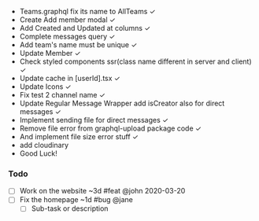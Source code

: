 - Teams.graphql fix its name to AllTeams ✓
- Create Add member modal ✓ 
- Add Created and Updated at columns ✓
- Complete messages query ✓
- Add team's name must be unique ✓ 
- Update Member ✓ 
- Check styled components ssr(class name different in server and client) ✓ 
- Update cache in [userId].tsx ✓
- Update Icons ✓ 
- Fix test 2 channel name  ✓
- Update Regular Message Wrapper add isCreator also for direct messages ✓
- Implement sending file for direct messages ✓ 
- Remove file error from graphql-upload package code ✓ 
- And implement file size error stuff ✓
- add cloudinary 
- Good Luck!

### Todo

- [ ] Work on the website ~3d #feat @john 2020-03-20  
- [ ] Fix the homepage ~1d #bug @jane  
  - [ ] Sub-task or description  
